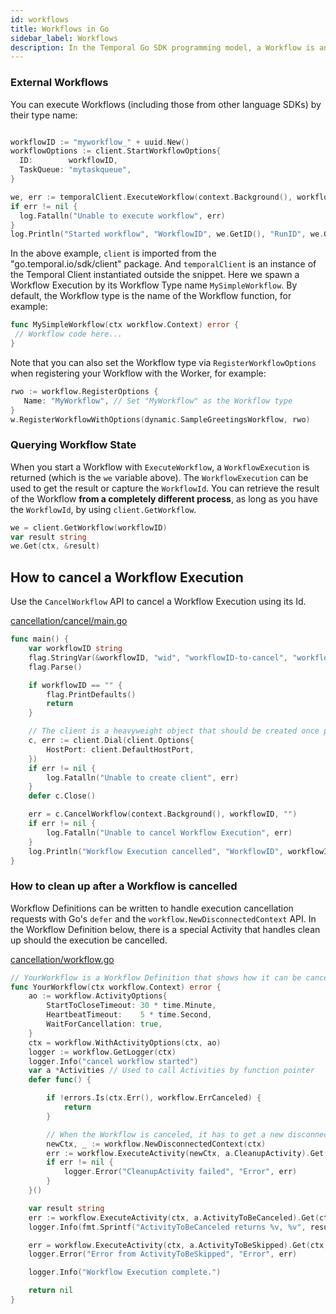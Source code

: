 ```yaml
---
id: workflows
title: Workflows in Go
sidebar_label: Workflows
description: In the Temporal Go SDK programming model, a Workflow is an exportable function that adheres to a set of rules.
---
```


### External Workflows

You can execute Workflows (including those from other language SDKs) by their type name:

```go

workflowID := "myworkflow_" + uuid.New()
workflowOptions := client.StartWorkflowOptions{
  ID:        workflowID,
  TaskQueue: "mytaskqueue",
}

we, err := temporalClient.ExecuteWorkflow(context.Background(), workflowOptions, "MySimpleWorkflow")
if err != nil {
  log.Fatalln("Unable to execute workflow", err)
}
log.Println("Started workflow", "WorkflowID", we.GetID(), "RunID", we.GetRunID())
```

In the above example, `client` is imported from the "go.temporal.io/sdk/client" package. And `temporalClient` is an instance of the Temporal Client instantiated outside the snippet.
Here we spawn a Workflow Execution by its Workflow Type name `MySimpleWorkflow`. By default, the
Workflow type is the name of the Workflow function, for example:

```go
func MySimpleWorkflow(ctx workflow.Context) error {
 // Workflow code here...
}
```

Note that you can also set the Workflow type via `RegisterWorkflowOptions` when registering your Workflow
with the Worker, for example:

```go
rwo := workflow.RegisterOptions {
   Name: "MyWorkflow", // Set "MyWorkflow" as the Workflow type
}
w.RegisterWorkflowWithOptions(dynamic.SampleGreetingsWorkflow, rwo)
```

### Querying Workflow State

When you start a Workflow with `ExecuteWorkflow`, a `WorkflowExecution` is returned (which is the `we` variable above).
The `WorkflowExecution` can be used to get the result or capture the `WorkflowId`.
You can retrieve the result of the Workflow **from a completely different process**, as long as you have the `WorkflowId`, by using `client.GetWorkflow`.

```go
we = client.GetWorkflow(workflowID)
var result string
we.Get(ctx, &result)
```

## How to cancel a Workflow Execution

Use the `CancelWorkflow` API to cancel a Workflow Execution using its Id.

<!--SNIPSTART samples-go-cancellation-cancel-workflow-execution-trigger-->

[cancellation/cancel/main.go](https://github.com/temporalio/samples-go/blob/master/cancellation/cancel/main.go)

```go
func main() {
	var workflowID string
	flag.StringVar(&workflowID, "wid", "workflowID-to-cancel", "workflowID of the Workflow Execution to be canceled.")
	flag.Parse()

	if workflowID == "" {
		flag.PrintDefaults()
		return
	}

	// The client is a heavyweight object that should be created once per process.
	c, err := client.Dial(client.Options{
		HostPort: client.DefaultHostPort,
	})
	if err != nil {
		log.Fatalln("Unable to create client", err)
	}
	defer c.Close()

	err = c.CancelWorkflow(context.Background(), workflowID, "")
	if err != nil {
		log.Fatalln("Unable to cancel Workflow Execution", err)
	}
	log.Println("Workflow Execution cancelled", "WorkflowID", workflowID)
}

```

<!--SNIPEND-->

### How to clean up after a Workflow is cancelled

Workflow Definitions can be written to handle execution cancellation requests with Go's `defer` and the `workflow.NewDisconnectedContext` API.
In the Workflow Definition below, there is a special Activity that handles clean up should the execution be cancelled.

<!--SNIPSTART samples-go-cancellation-workflow-definition-->

[cancellation/workflow.go](https://github.com/temporalio/samples-go/blob/master/cancellation/workflow.go)

```go
// YourWorkflow is a Workflow Definition that shows how it can be canceled.
func YourWorkflow(ctx workflow.Context) error {
	ao := workflow.ActivityOptions{
		StartToCloseTimeout: 30 * time.Minute,
		HeartbeatTimeout:    5 * time.Second,
		WaitForCancellation: true,
	}
	ctx = workflow.WithActivityOptions(ctx, ao)
	logger := workflow.GetLogger(ctx)
	logger.Info("cancel workflow started")
	var a *Activities // Used to call Activities by function pointer
	defer func() {

		if !errors.Is(ctx.Err(), workflow.ErrCanceled) {
			return
		}

		// When the Workflow is canceled, it has to get a new disconnected context to execute any Activities
		newCtx, _ := workflow.NewDisconnectedContext(ctx)
		err := workflow.ExecuteActivity(newCtx, a.CleanupActivity).Get(ctx, nil)
		if err != nil {
			logger.Error("CleanupActivity failed", "Error", err)
		}
	}()

	var result string
	err := workflow.ExecuteActivity(ctx, a.ActivityToBeCanceled).Get(ctx, &result)
	logger.Info(fmt.Sprintf("ActivityToBeCanceled returns %v, %v", result, err))

	err = workflow.ExecuteActivity(ctx, a.ActivityToBeSkipped).Get(ctx, nil)
	logger.Error("Error from ActivityToBeSkipped", "Error", err)

	logger.Info("Workflow Execution complete.")

	return nil
}
```

<!--SNIPEND-->
